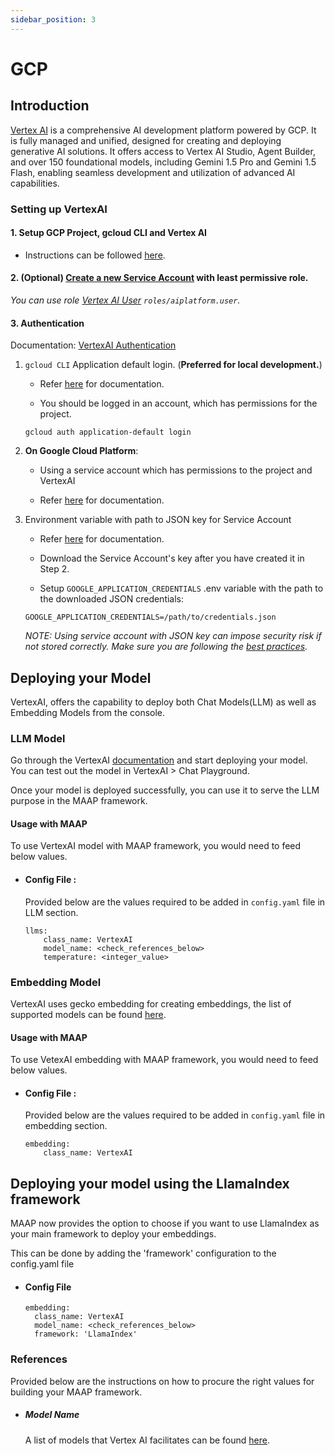 ```yaml
---
sidebar_position: 3
---
```


# GCP


## Introduction

[Vertex AI](https://cloud.google.com/vertex-ai?hl=en) is a comprehensive AI development platform powered by GCP. It is fully managed and unified, designed for creating and deploying generative AI solutions. It offers access to Vertex AI Studio, Agent Builder, and over 150 foundational models, including Gemini 1.5 Pro and Gemini 1.5 Flash, enabling seamless development and utilization of advanced AI capabilities.


### Setting up VertexAI

#### 1. Setup GCP Project, gcloud CLI and Vertex AI
- Instructions can be followed [here](https://cloud.google.com/vertex-ai/docs/start/cloud-environment).

#### 2. (Optional) [Create a new Service Account](https://console.cloud.google.com/iam-admin/serviceaccounts) with least permissive role. 
_You can use role [Vertex AI User](https://cloud.google.com/vertex-ai/docs/general/access-control#aiplatform.user) `roles/aiplatform.user`._

#### 3. Authentication
 
 Documentation: [VertexAI Authentication](https://cloud.google.com/vertex-ai/docs/authentication)

1)  `gcloud CLI` Application default login.  (**Preferred for local development.**)
 
    - Refer [here](https://cloud.google.com/docs/authentication/application-default-credentials#personal) for documentation.

    -  You should be logged in an account, which has permissions for the project.
      ```
      gcloud auth application-default login
      ```

2) **On Google Cloud Platform**: 
    - Using a service account which has permissions to the project and VertexAI

    - Refer [here](https://cloud.google.com/vertex-ai/docs/authentication#on-gcp) for documentation.

3) Environment variable with path to JSON key for Service Account

    - Refer [here](https://cloud.google.com/docs/authentication/application-default-credentials#GAC) for documentation.


    - Download the Service Account's key after you have created it in Step 2.

    - Setup `GOOGLE_APPLICATION_CREDENTIALS` .env variable with the path to the downloaded JSON credentials:

    ```
    GOOGLE_APPLICATION_CREDENTIALS=/path/to/credentials.json
    ```

    _NOTE: Using service account with JSON key can impose security risk if not stored correctly. Make sure you are following the [best practices](https://cloud.google.com/iam/docs/best-practices-for-managing-service-account-keys)._



## Deploying your Model

VertexAI, offers the capability to deploy both Chat Models(LLM) as well as Embedding Models from the console.


### LLM Model 

Go through the VertexAI [documentation](https://cloud.google.com/vertex-ai/generative-ai/docs/learn/models) and start deploying your model. You can test out the model in VertexAI > Chat Playground. 

Once your model is deployed successfully, you can use it to serve the LLM purpose in the MAAP framework.

#### Usage with MAAP
To use VertexAI model with MAAP framework, you would need to feed below values.

- #### Config File :
  Provided below are the values required to be added in `config.yaml` file in LLM section.
  ```
  llms:
      class_name: VertexAI
      model_name: <check_references_below>
      temperature: <integer_value>
  ```


### Embedding Model

VertexAI uses gecko embedding for creating embeddings, the list of supported models can be found [here](https://cloud.google.com/vertex-ai/generative-ai/docs/model-reference/text-embeddings-api#model_versions).

#### Usage with MAAP
To use VetexAI embedding with MAAP framework, you would need to feed below values.


- #### Config File :
  Provided below are the values required to be added in `config.yaml` file in embedding section.
  ```
  embedding:
      class_name: VertexAI
  ```

## Deploying your model using the LlamaIndex framework

MAAP now provides the option to choose if you want to use LlamaIndex as your main framework to deploy your embeddings.

This can be done by adding the 'framework' configuration to the config.yaml file
- #### Config File
  ```
  embedding:
    class_name: VertexAI
    model_name: <check_references_below>
    framework: 'LlamaIndex'
  ```

### References

Provided below are the instructions on how to procure the right values for building your MAAP framework.

- ##### Model Name
  A list of models that Vertex AI facilitates can be found [here](https://cloud.google.com/vertex-ai/generative-ai/docs/learn/models).

